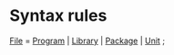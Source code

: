 # Syntax rules

[File](index) = [Program](program) |
                [Library](library) |
                [Package](package) |
                [Unit](unit) ;
